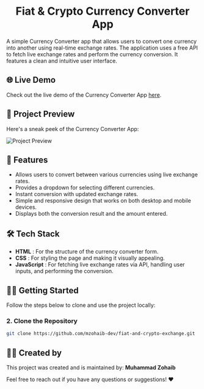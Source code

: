 <h1 align="center"> Fiat & Crypto Currency Converter App </h1>

A simple Currency Converter app that allows users to convert one currency into another using real-time exchange rates. The application uses a free API to fetch live exchange rates and perform the currency conversion. It features a clean and intuitive user interface.

## 🌐 Live Demo

Check out the live demo of the Currency Converter App [here](https://fiat2crypto.netlify.app/).

## 📸 Project Preview

Here's a sneak peek of the Currency Converter App:

![Project Preview](assets/Currency-Converter.png)

## 🚀 Features

- Allows users to convert between various currencies using live exchange rates.
- Provides a dropdown for selecting different currencies.
- Instant conversion with updated exchange rates.
- Simple and responsive design that works on both desktop and mobile devices.
- Displays both the conversion result and the amount entered.

## 🛠️ Tech Stack

- **HTML** : For the structure of the currency converter form.
- **CSS** : For styling the page and making it visually appealing.
- **JavaScript** : For fetching live exchange rates via API, handling user inputs, and performing the conversion.

## 🧑‍💻 Getting Started

Follow the steps below to clone and use the project locally:

### 2. Clone the Repository

```bash
git clone https://github.com/mzohaib-dev/fiat-and-crypto-exchange.git
```

## 👨‍💻 Created by

This project was created and is maintained by:
**Muhammad Zohaib**

Feel free to reach out if you have any questions or suggestions! ❤️
